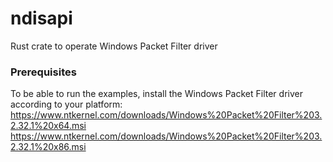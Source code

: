 # ndisapi
Rust crate to operate Windows Packet Filter driver

### Prerequisites
To be able to run the examples, install the Windows Packet Filter driver according to your platform:
https://www.ntkernel.com/downloads/Windows%20Packet%20Filter%203.2.32.1%20x64.msi
https://www.ntkernel.com/downloads/Windows%20Packet%20Filter%203.2.32.1%20x86.msi

